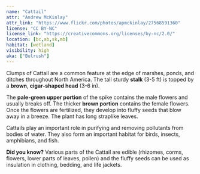 ```yaml
---
name: "Cattail"
attr: "Andrew McKinlay"
attr_link: "https://www.flickr.com/photos/apmckinlay/27568591360"
license: "CC BY-NC"
license_link: "https://creativecommons.org/licenses/by-nc/2.0/"
location: [bc,ab,sk,mb]
habitat: [wetland]
visibility: high
aka: ["Bulrush"]
---
```

Clumps of Cattail are a common feature at the edge of marshes, ponds, and ditches throughout North America. The tall sturdy **stalk** (3-5 ft) is topped by a **brown**, **cigar-shaped head** (3-6 in).

The **pale-green upper portion** of the spike contains the male flowers and usually breaks off. The thicker **brown portion** contains the female flowers. Once the flowers are fertilized, they develop into fluffy seeds that blow away in a breeze. The plant has long straplike leaves.

Cattails play an important role in purifying and removing pollutants from bodies of water. They also form an important habitat for birds, insects, amphibians, and fish.

**Did you know?** Various parts of the Cattail are edible (rhizomes, corms, flowers, lower parts of leaves, pollen) and the fluffy seeds can be used as insulation in clothing, bedding, and life jackets.
